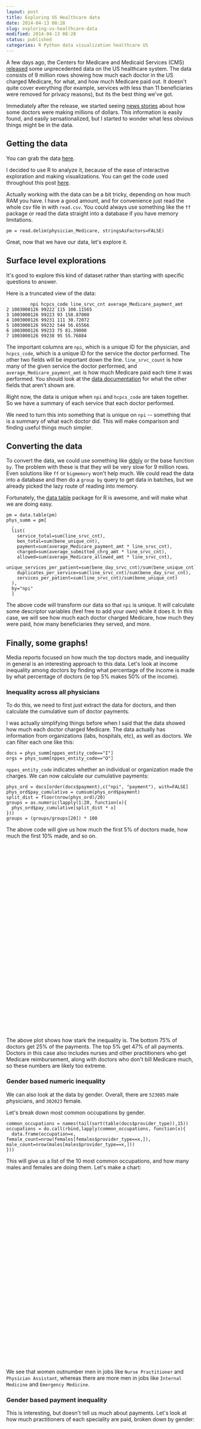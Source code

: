 ```yaml
---
layout: post
title: Exploring US Healthcare data
date: 2014-04-13 08:28
slug: exploring-us-healthcare-data
modified: 2014-04-13 08:28
status: published
categories: R Python data visualization healthcare US
---
```


<link rel="stylesheet" type="text/css" href="https://vik-affirm-assets.s3-us-west-1.amazonaws.com/exploring-us-healthcare-data/nv.d3.css">
<link rel="stylesheet" type="text/css" href="https://vik-affirm-assets.s3-us-west-1.amazonaws.com/exploring-us-healthcare-data/MarkerCluster.css">
<link rel="stylesheet" type="text/css" href="https://vik-affirm-assets.s3-us-west-1.amazonaws.com/exploring-us-healthcare-data/MarkerCluster.Default.css">
<link rel="stylesheet" href="http://cdn.leafletjs.com/leaflet-0.7.2/leaflet.css" />

<style>
  #top-physicians{
    height: 500px;
  }
</style>

<script src="http://d3js.org/d3.v3.js"></script>
<script src="http://cdnjs.cloudflare.com/ajax/libs/nvd3/1.1.15-beta/nv.d3.min.js"></script>
<script src="http://cdn.leafletjs.com/leaflet-0.7.2/leaflet.js"></script>
<script src="https://vik-affirm-assets.s3-us-west-1.amazonaws.com/exploring-us-healthcare-data/leaflet.markercluster.js"></script>

A few days ago, the Centers for Medicare and Medicaid Services (CMS) [released](http://blog.cms.gov/2014/04/09/historic-release-of-data-delivers-unprecedented-transparency-on-the-medical-services-physicians-provide-and-how-much-they-are-paid/) some unprecedented data on the US healthcare system. The data consists of 9 million rows showing how much each doctor in the US charged Medicare, for what, and how much Medicare paid out. It doesn't quite cover everything (for example, services with less than 11 beneficiaries were removed for privacy reasons), but its the best thing we've got.

Immediately after the release, we started seeing [news stories](http://www.bloomberg.com/news/2014-04-09/top-Medicare-doctor-paid-21-million-in-2012-data-shows.html) about how some doctors were making millions of dollars. This information is easily found, and easily sensationalized, but I started to wonder what less obvious things might be in the data.

Getting the data
------------------------------------------------------------

You can grab the data [here](http://www.cms.gov/Research-Statistics-Data-and-Systems/Statistics-Trends-and-Reports/Medicare-Provider-Charge-Data/Physician-and-Other-Supplier.html).

I decided to use R to analyze it, because of the ease of interactive exploration and making visualizations.  You can get the code used throughout this post [here](https://github.com/VikParuchuri/medicare-analysis).

Actually working with the data can be a bit tricky, depending on how much RAM you have. I have a good amount, and for convenience just read the whole csv file in with `read.csv`. You could always use something like the `ff` package or read the data straight into a database if you have memory limitations.

```
pm = read.delim(physician_Medicare, stringsAsFactors=FALSE)
```

Great, now that we have our data, let's explore it.

Surface level explorations
------------------------------------------------------------

It's good to explore this kind of dataset rather than starting with specific questions to answer.

Here is a truncated view of the data:

```
         npi hcpcs_code line_srvc_cnt average_Medicare_payment_amt
2 1003000126 99222 115 108.11565
3 1003000126 99223 93 158.87000
4 1003000126 99231 111 30.72072
5 1003000126 99232 544 56.65566
6 1003000126 99233 75 81.39000
7 1003000126 99238 95 55.76884
```

The important columns are `npi`, which is a unique ID for the physician, and `hcpcs_code`, which is a unique ID for the service the doctor performed. The other two fields will be important down the line. `line_srvc_count` is how many of the given service the doctor performed, and `average_Medicare_payment_amt` is how much Medicare paid each time it was performed. You should look at the [data documentation](https://www.cms.gov/Research-Statistics-Data-and-Systems/Statistics-Trends-and-Reports/Medicare-Provider-Charge-Data/Downloads/Medicare-Physician-and-Other-Supplier-PUF-Methodology.pdf) for what the other fields that aren't shown are.

Right now, the data is unique when `npi` and `hcpcs_code` are taken together. So we have a summary of each service that each doctor performed.

We need to turn this into something that is unique on `npi` -- something that is a summary of what each doctor did. This will make comparison and finding useful things much simpler.

Converting the data
----------------------------------------------------------------

To convert the data, we could use something like [ddply](http://cran.r-project.org/web/packages/plyr/index.html) or the base function `by`. The problem with these is that they will be very slow for 9 million rows. Even solutions like `ff` or `bigmemory` won't help much. We could read the data into a database and then do a `group by` query to get data in batches, but we already picked the lazy route of reading into memory.

Fortunately, the [data table](http://cran.r-project.org/web/packages/data.table/index.html) package for R is awesome, and will make what we are doing easy.

```
pm = data.table(pm)
phys_summ = pm[
  ,
  list(
    service_total=sum(line_srvc_cnt),
    ben_total=sum(bene_unique_cnt),
    payment=sum(average_Medicare_payment_amt * line_srvc_cnt),
    charged=sum(average_submitted_chrg_amt * line_srvc_cnt),
    allowed=sum(average_Medicare_allowed_amt * line_srvc_cnt),
    unique_services_per_patient=sum(bene_day_srvc_cnt)/sum(bene_unique_cnt),
    duplicates_per_service=sum(line_srvc_cnt)/sum(bene_day_srvc_cnt),
    services_per_patient=sum(line_srvc_cnt)/sum(bene_unique_cnt)
  ),
  by="npi"
  ]
```

The above code will transform our data so that `npi` is unique. It will calculate some descriptor variables (feel free to add your own) while it does it. In this case, we will see how much each doctor charged Medicare, how much they were paid, how many beneficiaries they served, and more.

Finally, some graphs!
-------------------------------------------------------------

Media reports focused on how much the top doctors made, and inequality in general is an interesting approach to this data. Let's look at income inequality among doctors by finding what percentage of the income is made by what percentage of doctors (ie top 5% makes 50% of the income).

### Inequality across all physicians

To do this, we need to first just extract the data for doctors, and then calculate the cumulative sum of doctor payments.

I was actually simplifying things before when I said that the data showed how much each doctor charged Medicare. The data actually has information from organizations (labs, hospitals, etc), as well as doctors. We can filter each one like this:

```
docs = phys_summ[nppes_entity_code=="I"]
orgs = phys_summ[nppes_entity_code=="O"]
```

`nppes_entity_code` indicates whether an individual or organization made the charges. We can now calculate our cumulative payments:

```
phys_ord = docs[order(docs$payment),c("npi", "payment"), with=FALSE]
phys_ord$pay_cumulative = cumsum(phys_ord$payment)
split_dist = floor(nrow(phys_ord)/20)
groups = as.numeric(lapply(1:20, function(x){
  phys_ord$pay_cumulative[split_dist * x]
}))
groups = (groups/groups[20]) * 100
```

The above code will give us how much the first 5% of doctors made, how much the first 10% made, and so on.

<div id="inequality-chart">
  <svg style="height:500px;"></svg>
</div>


<script>
d3.json('https://vik-affirm-assets.s3-us-west-1.amazonaws.com/exploring-us-healthcare-data/doctor_inequality.json', function(data) {
  nv.addGraph(function() {
    var chart = nv.models.lineChart()
                  .color(d3.scale.category10().range())
                  .useInteractiveGuideline(true)
                  ;

  data = [{
      values: data, //values - represents the array of {x,y} data points
      key: 'Cumulative payment percentage', //key - the name of the series.
      color: '#ff7f0e' //color - optional: choose your own line color.
    }];

  chart.xAxis //Chart x-axis settings
      .axisLabel('Percentage of Doctors')
      .tickFormat(d3.format(',r'));

  chart.yAxis //Chart y-axis settings
      .axisLabel('Percentage of Payments')
      .tickFormat(d3.format('.02f'));

    d3.select('#inequality-chart svg')
        .datum(data)
        .call(chart);

    //TODO: Figure out a good way to do this automatically
    nv.utils.windowResize(chart.update);

    return chart;
  });
});
</script>

The above plot shows how stark the inequality is. The bottom 75% of doctors get 25% of the payments. The top 5% get 47% of all payments. Doctors in this case also includes nurses and other practitioners who get Medicare reimbursement, along with doctors who don't bill Medicare much, so these numbers are likely too extreme.

### Gender based numeric inequality

We can also look at the data by gender. Overall, there are `523085` male physicians, and `302023` female.

Let's break down most common occupations by gender.

```
common_occupations = names(tail(sort(table(docs$provider_type)),15))
occupations = do.call(rbind,lapply(common_occupations, function(x){
  data.frame(occupation=x, female_count=nrow(females[females$provider_type==x,]), male_count=nrow(males[males$provider_type==x,]))
}))
```

This will give us a list of the 10 most common occupations, and how many males and females are doing them. Let's make a chart:

<div id="occupation-chart">
  <svg style="height:500px;width=500px;"></svg>
</div>

<script>
  d3.json('https://vik-affirm-assets.s3-us-west-1.amazonaws.com/exploring-us-healthcare-data/occupations.json', function(data) {
    nv.addGraph(function() {
      var chart = nv.models.multiBarHorizontalChart()
                  .x(function(d) { return d.label })
                  .y(function(d) { return d.value })
                  .showValues(true) //Show bar value next to each bar.
                  .tooltips(true) //Show tooltips on hover.
                  .transitionDuration(350)
                  .margin({top: 30, right: 20, bottom: 50, left: 175})
                  .showControls(true); //Allow user to switch between "Grouped" and "Stacked" mode.

      var new_dat = [
          {
            key: "Males",
            color: "#4f99b4",
            values: []
          },
          {
            key: "Females",
            color: "#d67777",
            values: []
          }
      ];
      for(var i=0;i < data.length;i++){
        var label = data[i].occupation;
        new_dat[0].values.push({
          label: label,
          value: data[i].male_count
        });
        new_dat[1].values.push({
          label: label,
          value: data[i].female_count
        });
      }

      chart.yAxis
          .tickFormat(d3.format(',r'));

      d3.select('#occupation-chart svg')
          .datum(new_dat)
          .call(chart);

      nv.utils.windowResize(chart.update);

      return chart;
    });
  });
</script>

We see that women outnumber men in jobs like `Nurse Practitioner` and `Physician Assistant`, whereas there are more men in jobs like `Internal Medicine` and `Emergency Medicine`.

### Gender based payment inequality

This is interesting, but doesn't tell us much about payments. Let's look at how much practitioners of each speciality are paid, broken down by gender:

<div id="occupation-pay-chart">
  <svg style="height:500px;width=500px;"></svg>
</div>

<script>
  d3.json('https://vik-affirm-assets.s3-us-west-1.amazonaws.com/exploring-us-healthcare-data/occupation_pay.json', function(data) {
    nv.addGraph(function() {
      var chart = nv.models.multiBarHorizontalChart()
                  .x(function(d) { return d.label })
                  .y(function(d) { return d.value })
                  .showValues(true) //Show bar value next to each bar.
                  .tooltips(true) //Show tooltips on hover.
                  .transitionDuration(350)
                  .margin({top: 30, right: 20, bottom: 50, left: 175})
                  .showControls(true); //Allow user to switch between "Grouped" and "Stacked" mode.

      var new_dat = [
          {
            key: "Males",
            color: "#4f99b4",
            values: []
          },
          {
            key: "Females",
            color: "#d67777",
            values: []
          }
      ];
      for(var i=0;i < data.length;i++){
        var label = data[i].occupation;
        new_dat[0].values.push({
          label: label,
          value: data[i].male_count
        });
        new_dat[1].values.push({
          label: label,
          value: data[i].female_count
        });
      }

      chart.yAxis
          .tickFormat(d3.format(',r'));

      d3.select('#occupation-pay-chart svg')
          .datum(new_dat)
          .call(chart);

      nv.utils.windowResize(chart.update);

      return chart;
    });
  });
</script>

Men are, on average, reimbursed more from Medicare for every single speciality in the top 10 most common. This is kind of insane, and I don't know how to explain it. Anyone with insight here would be welcome.

So where are all these doctors, anyways?
------------------------------------------------------------

Let's move from high-level analysis into location based analysis. One interesting way to do this is to see where the "million dollar doctors" -- the ones who bill the most to Medicare -- are. Let's make a map.

<div id="top-physicians" style="height=500px;"></div>

<script>

d3.json('https://vik-affirm-assets.s3-us-west-1.amazonaws.com/exploring-us-healthcare-data/top_docs.json', function(data) {
   var tiles = L.tileLayer('http://{s}.tile.osm.org/{z}/{x}/{y}.png', {
    maxZoom: 18,
    attribution: '© <a href="http://osm.org/copyright">OpenStreetMap</a> contributors, Points © 2012 LINZ'
   }),
   latlng = L.latLng(40, -100);

  var map = L.map('top-physicians', {center: latlng, zoom: 4, layers: [tiles]});

  var markers = L.markerClusterGroup();

  for (var i = 0; i < data.length; i++) {
   var a = data[i];
   var marker = L.marker(new L.LatLng(a.lat, a.long), { title: a.name });
   marker.bindPopup(a.name + " " + a.payment);
   markers.addLayer(marker);
  }

  map.addLayer(markers);
});

</script>

The lesson seems to be, if you are a doctor, get to Florida ASAP.

State life expectancy
---------------------------------------------------------

Let's look at life expectancy by state and see how that correlates with Medicare spending. Two theories would be that spending is higher in states with a lower life expectancy (because it is more needed there). The opposite could also be true (spending is higher in states with higher life expectancy, which is what leads to the higher expectancy).

In order to do this, we can get life expectancy data from [here](http://en.wikipedia.org/wiki/List_of_U.S._states_by_life_expectancy). It is pretty easy to copy/paste the data into a csv file, or use an automated scraper.

We can then create a per state charges data frame:

```
state_data = tapply(docs$payment, docs$nppes_provider_state, mean)
per_state_charges = data.frame(state=names(state_data), charge=state_data)
```

And we can read in the life expectancy data and combine them (assuming we read the data into `life_e`):

```
life_comp = merge(life_e, per_state_charges, by.x="Code", by.y="state", all.y=FALSE, all.x=TRUE)
```

We can then look at the correlation between life expectancy and average Medicare payments by state.

```
groups = c("African.American", "Asian", "Latino", "Native.American", "White", "Total")
correlations = as.numeric(lapply(groups, function(x){
  dat = life_comp[!is.na(life_comp[,x]),]
  cor(dat[,x], dat$charge)
}))
cor_frame=data.frame(group=gsub("\\.", " ", groups), cor=correlations)
```

This will actually find the correlation for each racial group (the life expectancy data has it, so why not use it?).

<div id="group-corr-chart">
  <svg style="height:500px;width=500px;"></svg>
</div>

<script>
  d3.json('https://vik-affirm-assets.s3-us-west-1.amazonaws.com/exploring-us-healthcare-data/group_correlations.json', function(data) {
     nv.addGraph(function() {
      var chart = nv.models.discreteBarChart()
          .x(function(d) { return d.label }) //Specify the data accessors.
          .y(function(d) { return d.value })
          .tooltips(false) //Don't show tooltips
          .showValues(true) //...instead, show the bar value right on top of each bar.
          .transitionDuration(350)
          ;

      var new_data = [
        {
          key: "Life expectancy and Medicare charge correlation",
          values: [
          ]
        }
      ]

      for(var i=0;i<data.length;i++){
        new_data[0].values.push({
          label: data[i].group,
          value: data[i].cor
        })
      }

      d3.select('#group-corr-chart svg')
          .datum(new_data)
          .call(chart);

      nv.utils.windowResize(chart.update);

      return chart;
    });
  });
</script>

This is a really interesting result! The total is negatively correlated with life expectancy very strongly, which indicates that Medicare spending is higher where it is needed (ie states with lower life expectancies get more Medicare spending).

As for the individual ethnic groups, I am not 100% certain what it means, but I will try to interpret (let me know what you think!). The interesting part is that life expectancy for whites correlates more strongly with spending, which indicates that Medicare is more strongly optimized towards the needs of the white population than the population as a whole. Other groups are less strongly negatively correlated, and some are positively correlated, which indicates that Medicare isn't as responsive to those groups. Of course, the data is only 100% complete for whites and overall, so missing data may be causing noise. But it is very interesting that Medicare spends much less in areas where the native american life expectancy is lowest, for instance.

The End / Future analysis
-------------------------------------------------------------

I really enjoyed this analysis, and want to do more, but I am running out of weekend time in which to do it! Next time, I think I will take a look at fraud, and see if it is possible to make models to detect fraud. I also want to see how combining this dataset with some of the other interesting Medicare datasets will look.
